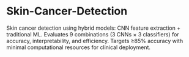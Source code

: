 # Skin-Cancer-Detection
Skin cancer detection using hybrid models: CNN feature extraction + traditional ML. Evaluates 9 combinations (3 CNNs × 3 classifiers) for accuracy, interpretability, and efficiency. Targets ≥85% accuracy with minimal computational resources for clinical deployment.
